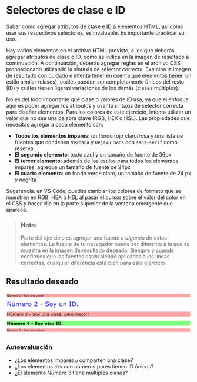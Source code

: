 # Selectores de clase e ID
Saber cómo agregar atributos de clase e ID a elementos HTML, así como usar sus respectivos selectores, es invaluable. Es importante practicar su uso.

Hay varios elementos en el archivo HTML provisto, a los que deberás agregar atributos de clase o ID, como se indica en la imagen de resultado a continuación. A continuación, deberás agregar reglas en el archivo CSS proporcionado utilizando la sintaxis de selector correcta. Examina la imagen de resultado con cuidado e intenta tener en cuenta qué elementos tienen un estilo similar (clases), cuáles pueden ser completamente únicos del resto (ID) y cuáles tienen ligeras variaciones de los demás (clases múltiples).

No es del todo importante qué clase o valores de ID usa, ya que el enfoque aquí es poder agregar los atributos y usar la sintaxis de selector correcta para diseñar elementos. Para los colores de este ejercicio, intenta utilizar un valor que no sea una palabra clave (RGB, HEX o HSL). Las propiedades que necesitas agregar a cada elemento son:

* **Todos los elementos impares**: un fondo rojo claro/rosa y una lista de fuentes que contienen `Verdana` y `DejaVu Sans` con `sans-serif` como reserva
* **El segundo elemento**: texto azul y un tamaño de fuente de 36px
* **El tercer elemento**: además de los estilos para todos los elementos impares, agregue un tamaño de fuente de 24px
* **El cuarto elemento**: un fondo verde claro, un tamaño de fuente de 24 px y negrita

Sugerencia: en VS Code, puedes cambiar los colores de formato que se muestran en RGB, HEX o HSL al pasar el cursor sobre el valor del color en el CSS y hacer clic en la parte superior de la ventana emergente que aparece.

> ### Nota:
> Parte del ejercicio es agregar una fuente a _algunos_ de estos elementos. La fuente de tu navegador puede ser diferente a la que se muestra en la imagen de resultado deseada. Siempre y cuando confirmes que las fuentes _están_ siendo aplicadas a las líneas correctas, cualquier diferencia está bien para este ejercicio.

## Resultado deseado
![resultado deseado](./resultado-deseado.png)


### Autoevaluación
- ¿Los elementos impares `p` comparten una clase?
- ¿Los elementos `div` con números pares tienen ID únicos?
- ¿El elemento Número 3 tiene múltiples clases?